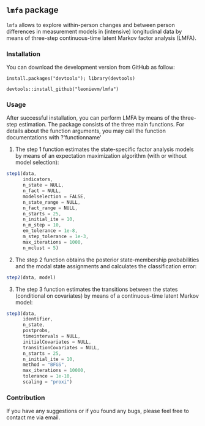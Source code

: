 	
## `lmfa` package
 
`lmfa` allows to explore within-person changes and between person differences in measurement models in (intensive) longitudinal data by means of three-step continuous-time latent Markov factor analysis (LMFA).
 
### Installation
You can download the development version from GitHub as follow:

```{python}
install.packages("devtools"); library(devtools)

devtools::install_github("leonievm/lmfa")
```

 
### Usage
 
After successful installation, you can perform LMFA by means of the three-step estimation. The package consists of the three main functions. For details about the function arguments, you may call the function documentations with ?'functionname' 

1. The step 1 function estimates the state-specific factor analysis models by means of an expectation maximization algorithm (with or without model selection):
```javascript
step1(data,
      indicators,
      n_state = NULL,
      n_fact = NULL, 
      modelselection = FALSE, 
      n_state_range = NULL, 
      n_fact_range = NULL,
      n_starts = 25,
      n_initial_ite = 10,
      n_m_step = 10,
      em_tolerance = 1e-8, 
      m_step_tolerance = 1e-3, 
      max_iterations = 1000,
      n_mclust = 5)
```

2. The step 2 function obtains the posterior state-membership probabilities and the modal state assignments and calculates the classification error: 
```javascript
step2(data, model)
```

3. The step 3 function estimates the transitions between the states (conditional on covariates) by means of a continuous-time latent Markov model:
```javascript
step3(data,
      identifier,
      n_state,
      postprobs,
      timeintervals = NULL,
      initialCovariates = NULL,
      transitionCovariates = NULL,
      n_starts = 25,
      n_initial_ite = 10,
      method = "BFGS",
      max_iterations = 10000,
      tolerance = 1e-10,
      scaling = "proxi")
```

### Contribution

If you have any suggestions or if you found any bugs, please feel free to contact me via email.
